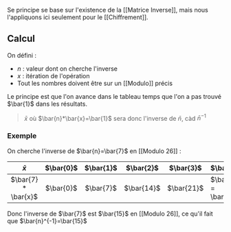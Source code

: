 Se principe se base sur l'existence de la [[Matrice Inverse]], mais nous l'appliquons ici seulement pour le [[Chiffrement]].
## Calcul
On défini :
- $n$ : valeur dont on cherche l'inverse
- $x$ : itération de l'opération
- Tout les nombres doivent être sur un [[Modulo]] précis

Le principe est que l'on avance dans le tableau temps que l'on a pas trouvé $\bar{1}$ dans les résultats.
> $\bar{x}$ où $\bar{n}*\bar{x}=\bar{1}$ sera donc l'inverse de $\bar{n}$, càd $\bar{n}^{-1}$
### Exemple
On cherche l'inverse de $\bar{n}=\bar{7}$ en [[Modulo 26]] :

| $\bar{x}$ | $\bar{0}$ | $\bar{1}$ | $\bar{2}$ | $\bar{3}$ | $\bar{4}$ | $\bar{5}$ | $\bar{6}$ | $\bar{7}$ | $\bar{8}$ | $\bar{9}$ | $\bar{10}$ | $\bar{11}$ | $\bar{12}$ | $\bar{13}$ | $\bar{14}$ | $\bar{15}$ |
| :--: | :--: | :--: | :--: | :--: | ---- | ---- | ---- | ---- | ---- | ---- | ---- | ---- | ---- | ---- | ---- | ---- |
| $\bar{7} * \bar{x}$ | $\bar{0}$ | $\bar{7}$ | $\bar{14}$ | $\bar{21}$ | $\bar{28} = \bar{2}$ | $\bar{9}$ | $\bar{16}$ | $\bar{23}$ | $\bar{30}=\bar{4}$ | $\bar{11}$ | $\bar{18}$ | $\bar{25}$ | $\bar{32}=\bar{6}$ | $\bar{13}$ | $\bar{20}$ | $\bar{27}=\bar{1}$ |
Donc l'inverse de $\bar{7}$ est $\bar{15}$ en [[Modulo 26]], ce qu'il fait que $\bar{n}^{-1}=\bar{15}$